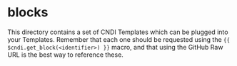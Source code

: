 # blocks

This directory contains a set of CNDI Templates which can be plugged into your
Templates. Remember that each one should be requested using the
`{{ $cndi.get_block(<identifier>) }}` macro, and that using the GitHub Raw URL
is the best way to reference these.
